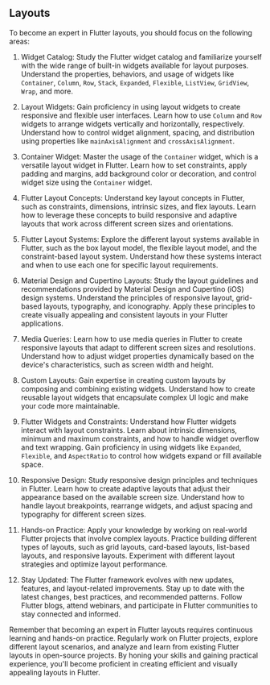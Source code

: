 ## Layouts

To become an expert in Flutter layouts, you should focus on the following areas:

1. Widget Catalog: Study the Flutter widget catalog and familiarize yourself with the wide range of built-in widgets available for layout purposes. Understand the properties, behaviors, and usage of widgets like `Container`, `Column`, `Row`, `Stack`, `Expanded`, `Flexible`, `ListView`, `GridView`, `Wrap`, and more.

2. Layout Widgets: Gain proficiency in using layout widgets to create responsive and flexible user interfaces. Learn how to use `Column` and `Row` widgets to arrange widgets vertically and horizontally, respectively. Understand how to control widget alignment, spacing, and distribution using properties like `mainAxisAlignment` and `crossAxisAlignment`.

3. Container Widget: Master the usage of the `Container` widget, which is a versatile layout widget in Flutter. Learn how to set constraints, apply padding and margins, add background color or decoration, and control widget size using the `Container` widget.

4. Flutter Layout Concepts: Understand key layout concepts in Flutter, such as constraints, dimensions, intrinsic sizes, and flex layouts. Learn how to leverage these concepts to build responsive and adaptive layouts that work across different screen sizes and orientations.

5. Flutter Layout Systems: Explore the different layout systems available in Flutter, such as the box layout model, the flexible layout model, and the constraint-based layout system. Understand how these systems interact and when to use each one for specific layout requirements.

6. Material Design and Cupertino Layouts: Study the layout guidelines and recommendations provided by Material Design and Cupertino (iOS) design systems. Understand the principles of responsive layout, grid-based layouts, typography, and iconography. Apply these principles to create visually appealing and consistent layouts in your Flutter applications.

7. Media Queries: Learn how to use media queries in Flutter to create responsive layouts that adapt to different screen sizes and resolutions. Understand how to adjust widget properties dynamically based on the device's characteristics, such as screen width and height.

8. Custom Layouts: Gain expertise in creating custom layouts by composing and combining existing widgets. Understand how to create reusable layout widgets that encapsulate complex UI logic and make your code more maintainable.

9. Flutter Widgets and Constraints: Understand how Flutter widgets interact with layout constraints. Learn about intrinsic dimensions, minimum and maximum constraints, and how to handle widget overflow and text wrapping. Gain proficiency in using widgets like `Expanded`, `Flexible`, and `AspectRatio` to control how widgets expand or fill available space.

10. Responsive Design: Study responsive design principles and techniques in Flutter. Learn how to create adaptive layouts that adjust their appearance based on the available screen size. Understand how to handle layout breakpoints, rearrange widgets, and adjust spacing and typography for different screen sizes.

11. Hands-on Practice: Apply your knowledge by working on real-world Flutter projects that involve complex layouts. Practice building different types of layouts, such as grid layouts, card-based layouts, list-based layouts, and responsive layouts. Experiment with different layout strategies and optimize layout performance.

12. Stay Updated: The Flutter framework evolves with new updates, features, and layout-related improvements. Stay up to date with the latest changes, best practices, and recommended patterns. Follow Flutter blogs, attend webinars, and participate in Flutter communities to stay connected and informed.

Remember that becoming an expert in Flutter layouts requires continuous learning and hands-on practice. Regularly work on Flutter projects, explore different layout scenarios, and analyze and learn from existing Flutter layouts in open-source projects. By honing your skills and gaining practical experience, you'll become proficient in creating efficient and visually appealing layouts in Flutter.
